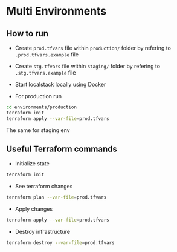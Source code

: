 # Multi Environments

## How to run

* Create `prod.tfvars` file within `production/` folder by refering to `.prod.tfvars.example` file

* Create `stg.tfvars` file within `staging/` folder by refering to `.stg.tfvars.example` file

* Start localstack locally using Docker

* For production run
```bash
cd environments/production
terraform init
terraform apply --var-file=prod.tfvars 
```
The same for staging env

## Useful Terraform commands

* Initialize state

```bash
terraform init
```

* See terraform changes

```bash
terraform plan --var-file=prod.tfvars
```

* Apply changes

```bash
terraform apply --var-file=prod.tfvars
```

* Destroy infrastructure

```bash
terraform destroy --var-file=prod.tfvars
```
